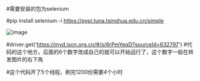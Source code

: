 #需要安装的包为selenium

#pip install selenium -i https://pypi.tuna.tsinghua.edu.cn/simple 



![image](https://github.com/user-attachments/assets/63c62c1d-67ed-4855-b84e-19ef195d47be)

#driver.get('https://myd.iscn.org.cn/#/s/6rPmYeqD?sourceId=632797') #代码的这个地方，后面的6个数字改成自己的就可以开始运行了，这个数字一般在转发图片的右下角


#这个代码开了5个线程，刷完1200份需要4个小时
